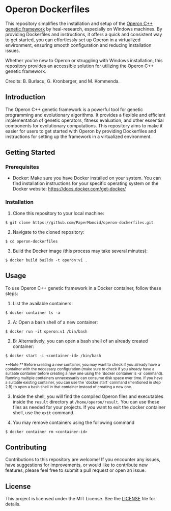 # Operon Dockerfiles
This repository simplifies the installation and setup of the [Operon C++ genetic framework](https://github.com/heal-research/operon) by heal-research, especially on Windows machines. By providing Dockerfiles and instructions, it offers a quick and consistent way to get started, you can effortlessly set up Operon in a virtualized environment, ensuring smooth configuration and reducing installation issues.

Whether you're new to Operon or struggling with Windows installation, this repository provides an accessible solution for utilizing the Operon C++ genetic framework.

Credits: B. Burlacu, G. Kronberger, and M. Kommenda.

## Introduction
The Operon C++ genetic framework is a powerful tool for genetic programming and evolutionary algorithms. It provides a flexible and efficient implementation of genetic operators, fitness evaluation, and other essential components for evolutionary computations. This repository aims to make it easier for users to get started with Operon by providing Dockerfiles and instructions for setting up the framework in a virtualized environment.

## Getting Started

### Prerequisites
- Docker: Make sure you have Docker installed on your system. You can find installation instructions for your specific operating system on the Docker website: https://docs.docker.com/get-docker/

### Installation

1. Clone this repository to your local machine:
```
$ git clone https://github.com/PaperMonoid/operon-dockerfiles.git
```

2. Navigate to the cloned repository:
```
$ cd operon-dockerfiles
```

3. Build the Docker image (this process may take several minutes):
```
$ docker build buildx -t operon:v1 .
```

## Usage
To use Operon C++ genetic framework in a Docker container, follow these steps:

1. List the available containers:

```
$ docker container ls -a
```


2. A: Open a bash shell of a new container:

```
$ docker run -it operon:v1 /bin/bash
```

2. B: Alternatively, you can open a bash shell of an already created container:

```
$ docker start -i <container-id> /bin/bash
```

<small>
**Note:** Before creating a new container, you may want to check if you already have a container with the necessary configuration (make sure to check if you already have a suitable container before creating a new one using the `docker container ls -a` command). Running multiple containers unnecessarily can consume disk space over time. If you have a suitable existing container, you can use the `docker start` command (mentioned in step 2.B) to open a bash shell in that container instead of creating a new one.
</small>

3. Inside the shell, you will find the compiled Operon files and executables inside the `result` directory at `/home/operon/result`. You can use these files as needed for your projects. If you want to exit the docker container shell, use the `exit` command.

4. You may remove containers using the following command
```
$ docker container rm <container-id>
```

## Contributing
Contributions to this repository are welcome! If you encounter any issues, have suggestions for improvements, or would like to contribute new features, please feel free to submit a pull request or open an issue.

## License
This project is licensed under the MIT License. See the [LICENSE](LICENSE) file for details.
